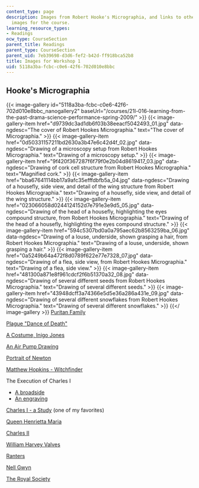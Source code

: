 ```yaml
---
content_type: page
description: Images from Robert Hooke's Micrographia, and links to other sources of
  images for the course.
learning_resource_types:
- Readings
ocw_type: CourseSection
parent_title: Readings
parent_type: CourseSection
parent_uid: 7eb39698-d3d6-fef2-b42d-ff918bca52b8
title: Images for Workshop 1
uid: 5118a3ba-fcbc-c0e6-42f6-702d010e8bbc
---
```


Hooke's Micrographia
--------------------
{{< image-gallery id="5118a3ba-fcbc-c0e6-42f6-702d010e8bbc_nanogallery2" baseUrl="/courses/21l-016-learning-from-the-past-drama-science-performance-spring-2009/" >}}
{{< image-gallery-item href="d9739dc3ad1db6f03b38eeacf5042493_01.jpg" data-ngdesc="The cover of Robert Hookes Micrographia." text="The cover of Micrographia." >}}
{{< image-gallery-item href="0d50331157211bd2630a3b47e6c42d4f_02.jpg" data-ngdesc="Drawing of a microscopy setup from Robert Hookes Micrographia." text="Drawing of a microscopy setup." >}}
{{< image-gallery-item href="9f420f367287f6f79f0e2b04d8619417_03.jpg" data-ngdesc="Drawing of cork cell structure from Robert Hookes Micrographia." text="Magnified cork." >}}
{{< image-gallery-item href="bba67641114bb17a9afc35efffdbfb5a_04.jpg" data-ngdesc="Drawing of a housefly, side view, and detail of the wing structure from Robert Hookes Micrographia." text="Drawing of a housefly, side view, and detail of the wing structure." >}}
{{< image-gallery-item href="023066058d0244124152d7e791e3e9d5_05.jpg" data-ngdesc="Drawing of the head of a housefly, highlighting the eyes compound structure, from Robert Hookes Micrographia." text="Drawing of the head of a housefly, highlighting the eyes compound structure." >}}
{{< image-gallery-item href="594c5307bd0a0a795aec62b8563259ba_06.jpg" data-ngdesc="Drawing of a louse, underside, shown grasping a hair, from Robert Hookes Micrographia." text="Drawing of a louse, underside, shown grasping a hair." >}}
{{< image-gallery-item href="0a5249b64a472f8d0789f622e77e7328_07.jpg" data-ngdesc="Drawing of a flea, side view, from Robert Hookes Micrographia." text="Drawing of a flea, side view." >}}
{{< image-gallery-item href="481300a871e8f961cdcf2f6b51370a32_08.jpg" data-ngdesc="Drawing of several different seeds from Robert Hookes Micrographia." text="Drawing of several different seeds." >}}
{{< image-gallery-item href="43948dcff3a74366e5d5e36a286a431e_09.jpg" data-ngdesc="Drawing of several different snowflakes from Robert Hookes Micrographia." text="Drawing of several different snowflakes." >}}
{{</ image-gallery >}}
[Puritan Family](https://www.britannica.com/topic/Puritanism)

[Plague "Dance of Death"](https://commons.wikimedia.org/wiki/File:Nuremberg_chronicles_-_Dance_of_Death_(CCLXIIIIv).jpg)

[A Costume, Inigo Jones](https://www.bl.uk/collection-items/inigo-jones-designs-for-masque-costumes)

[An Air Pump Drawing](http://www.princeton.edu/~his291/Air_Pump.html)

[Portrait of Newton](http://en.wikipedia.org/wiki/Isaac_Newton)

[Matthew Hopkins - Witchfinder](http://special.lib.gla.ac.uk/images/exhibitions/damned/dadisc.gif)

The Execution of Charles I

*   [A broadside](http://www.bbc.co.uk/radio4/history/empire/images/synopsis/23.jpg)
*   [An engraving](http://www.finerareprints.com/blog-and-tips-about-antique-prints/what-is-an-engraving)

[Charles I - a Study](http://en.wikipedia.org/wiki/Image:Charlesx3.JPG) (one of my favorites)

[Queen Henrietta Maria](http://en.wikipedia.org/wiki/Image:Henrietta_Maria.jpg)

[Charles II](http://clendening.kumc.edu/dc/pc/Charles_II.jpg)

[William Harvey Valves](http://www.umich.edu/~ece/student_projects/anatomy/images/harvey_plate.gif)

[Ranters](https://www.brh.org.uk/site/articles/a-glorious-liberty/)

[Nell Gwyn](http://en.wikipedia.org/wiki/Nell_Gwyn)

[The Royal Society](http://www.stanford.edu/class/history34q/readings/ShapinSchaffer/RoyalSociety.jpeg)